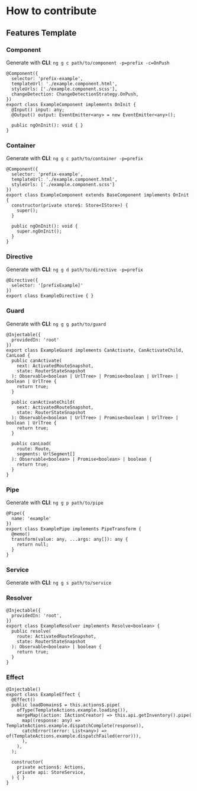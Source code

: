 # How to contribute

## Features Template

### Component

Generate with **CLI**: `ng g c path/to/component -p=prefix -c=OnPush`

    @Component({
      selector: 'prefix-example',
      templateUrl: './example.component.html',
      styleUrls: ['./example.component.scss'],
      changeDetection: ChangeDetectionStrategy.OnPush,
    })
    export class ExampleComponent implements OnInit {
      @Input() input: any;
      @Output() output: EventEmitter<any> = new EventEmitter<any>();

      public ngOnInit(): void { }
    }

### Container

Generate with **CLI**: `ng g c path/to/container -p=prefix`

    @Component({
      selector: 'prefix-example',
      templateUrl: './example.component.html',
      styleUrls: ['./example.component.scss']
    })
    export class ExampleComponent extends BaseComponent implements OnInit {
      constructor(private store$: Store<IStore>) {
        super();
      }

      public ngOnInit(): void {
        super.ngOnInit();
      }
    }

### Directive

Generate with **CLI**: `ng g d path/to/directive -p=prefix`

    @Directive({
      selector: '[prefixExample]'
    })
    export class ExampleDirective { }

### Guard

Generate with **CLI**: `ng g g path/to/guard`

    @Injectable({
      providedIn: 'root'
    })
    export class ExampleGuard implements CanActivate, CanActivateChild, CanLoad {
      public canActivate(
        next: ActivatedRouteSnapshot,
        state: RouterStateSnapshot
      ): Observable<boolean | UrlTree> | Promise<boolean | UrlTree> | boolean | UrlTree {
        return true;
      }

      public canActivateChild(
        next: ActivatedRouteSnapshot,
        state: RouterStateSnapshot
      ): Observable<boolean | UrlTree> | Promise<boolean | UrlTree> | boolean | UrlTree {
        return true;
      }

      public canLoad(
        route: Route,
        segments: UrlSegment[]
      ): Observable<boolean> | Promise<boolean> | boolean {
        return true;
      }
    }

### Pipe

Generate with **CLI**: `ng g p path/to/pipe`

    @Pipe({
      name: 'example'
    })
    export class ExamplePipe implements PipeTransform {
      @memo()
      transform(value: any, ...args: any[]): any {
        return null;
      }
    }

### Service

Generate with **CLI**: `ng g s path/to/service`

### Resolver

    @Injectable({
      providedIn: 'root',
    })
    export class ExampleResolver implements Resolve<boolean> {
      public resolve(
        route: ActivatedRouteSnapshot,
        state: RouterStateSnapshot
      ): Observable<boolean> | boolean {
        return true;
      }
    }

### Effect

    @Injectable()
    export class ExampleEffect {
      @Effect()
      public loadDomains$ = this.actions$.pipe(
        ofType(TemplateActions.example.loading()),
        mergeMap((action: IActionCreator) => this.api.getInventory().pipe(
          map((response: any) => TemplateActions.example.dispatchComplete(response)),
          catchError((error: List<any>) => of(TemplateActions.example.dispatchFailed(error))),
          ),
        ),
      );

      constructor(
        private actions$: Actions,
        private api: StoreService,
      ) { }
    }
